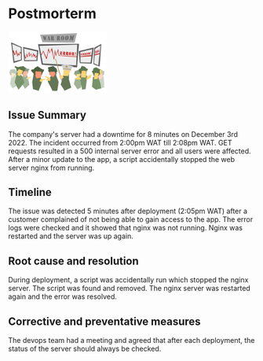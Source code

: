 # Postmorterm

<img src="postmorterm.jpeg" alt="error image" width="200"/>

## Issue Summary
The company's server had a downtime for 8 minutes on December 3rd 2022. The incident occurred from 2:00pm WAT till 2:08pm WAT. GET requests resulted in a 500 internal server error and all users were affected. After a minor update to the app, a script accidentally stopped the web server nginx from running.

## Timeline
The issue was detected 5 minutes after deployment (2:05pm WAT) after a customer complained of not being able to gain access to the app. The error logs were checked and it showed that nginx was not running. Nginx was restarted and the server was up again.

## Root cause and resolution
During deployment, a script was accidentally run which stopped the nginx server. The script was found and removed. The nginx server was restarted again and the error was resolved.

## Corrective and preventative measures
The devops team had a meeting and agreed that after each deployment, the status of the server should always be checked.
